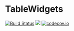 # TableWidgets

[![Build Status](https://travis-ci.org/piever/TableWidgets.jl.svg?branch=master)](https://travis-ci.org/piever/TableWidgets.jl)
[![](https://img.shields.io/badge/docs-latest-blue.svg)](https://piever.github.io/TableWidgets.jl/latest/)
[![codecov.io](http://codecov.io/github/piever/TableWidgets.jl/coverage.svg?branch=master)](http://codecov.io/github/piever/TableWidgets.jl?branch=master)
